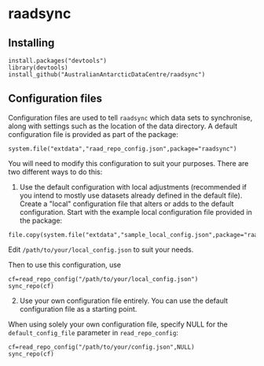 raadsync
========

## Installing

```{r}
install.packages("devtools")
library(devtools)
install_github("AustralianAntarcticDataCentre/raadsync")
```

## Configuration files

Configuration files are used to tell `raadsync` which data sets to synchronise, along with settings such as the location of the data directory. A default configuration file is provided as part of the package:

```{r}
system.file("extdata","raad_repo_config.json",package="raadsync")
```

You will need to modify this configuration to suit your purposes. There are two different ways to do this:

1. Use the default configuration with local adjustments (recommended if you intend to mostly use datasets already defined in the default file). Create a "local" configuration file that alters or adds to the default configuration. Start with the example local configuration file provided in the package:

```{r}
file.copy(system.file("extdata","sample_local_config.json",package="raadsync"),"/path/to/your/local_config.json")
```

Edit `/path/to/your/local_config.json` to suit your needs.

Then to use this configuration, use

```{r}
cf=read_repo_config("/path/to/your/local_config.json")
sync_repo(cf)
```


2. Use your own configuration file entirely. You can use the default configuration file as a starting point.

When using solely your own configuration file, specify NULL for the `default_config_file` parameter in `read_repo_config`:

```{r}
cf=read_repo_config("/path/to/your/config.json",NULL)
sync_repo(cf)
```
